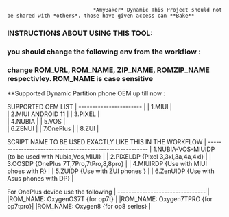                                 *AmyBaker* Dynamic This Project should not be shared with *others*. those have given access can **Bake**

### INSTRUCTIONS ABOUT USING THIS TOOL: ###
### you should change the following env from the workflow : ###
 

### change ROM_URL,  ROM_NAME,  ZIP_NAME,  ROMZIP_NAME  respectivley. ROM_NAME is case sensitive  ### 
 
**Supported Dynamic Partition phone OEM up till now : 

SUPPORTED OEM LIST 
| ----------------------- |
| 1.MIUI                  |  
| 2.MIUI ANDROID 11       |
| 3.PIXEL                 |                                                         
| 4.NUBIA                 |
| 5.VOS                   |                              
| 6.ZENUI                 |
| 7.OnePlus               |
| 8.ZUI                   |


SCRIPT NAME TO BE USED EXACTLY LIKE THIS IN THE WORKFLOW
| --------------------------------------------------------
| 1.NUBIA-VOS-MIUIDP {to be used with Nubia,Vos,MIUI}  |
| 2.PIXELDP        {Pixel 3,3xl,3a,4a,4xl}             |
| 3.OOSDP          {OnePlus 7T,7Pro,7tPro,8,8pro}      |
| 4.MIUIRDP        {Use with MIUI phoes with R}        |
| 5.ZUIDP          {Use with ZUI phones }              |
| 6.ZenUIDP        {Use with Asus phones with DP}      |

For OnePlus device use the following 
| -------------------------------- |
|ROM_NAME: OxygenOS7T  {for op7t}    |
|ROM_NAME: Oxygen7TPRO  {for op7tpro}|
|ROM_NAME: Oxygen8  {for op8 series} |


